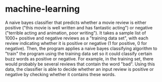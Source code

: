 # machine-learning
A naive bayes classifier that predicts whether a movie review is either positive ("this movie is well written and has fantastic acting") or negative ("terrible acting and animation, poor writing"). It takes a sample list of 1000+ positive and negative reviews as a "training data set", with each review indicating whether it is positive or negative (1 for positive, 0 for negative). Then, the program applies a naive bayes classifying algorithm to "train" the program using the training data set so it could classify certain buzz words as positive or negative. For example, in the training set, there would probably be several reviews that contain the word "bad". Using this data, the classifier is able to decide whether an input review is positive or negative by checking whether it contains these words.  
